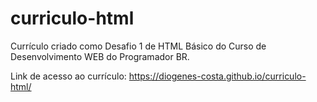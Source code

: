 # curriculo-html
 Currículo criado como Desafio 1 de HTML Básico do Curso de Desenvolvimento WEB do Programador BR.
 
 Link de acesso ao currículo: https://diogenes-costa.github.io/curriculo-html/
